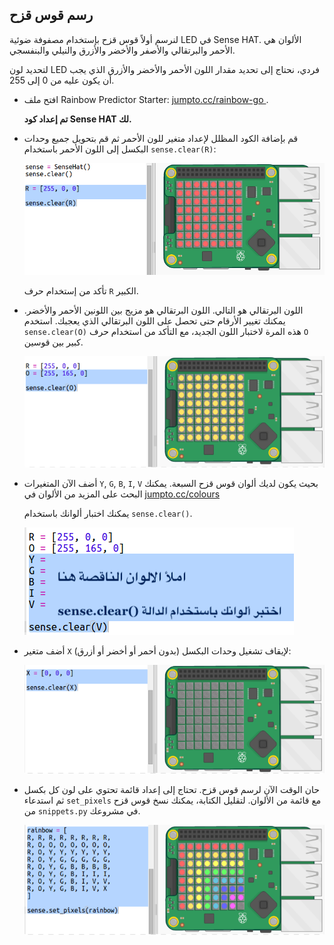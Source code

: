 ## رسم قوس قزح

لنرسم أولاً قوس قزح بإستخدام مصفوفة ضوئية LED في Sense HAT. الألوان هي الأحمر والبرتقالي والأصفر والأخضر والأزرق والنيلي والبنفسجي.

لتحديد لون LED فردي، نحتاج إلى تحديد مقدار اللون الأحمر والأخضر والأزرق الذي يجب أن يكون عليه من 0 إلى 255.

+ افتح ملف Rainbow Predictor Starter: <a href="http://jumpto.cc/rainbow-go" target="_blank"> jumpto.cc/rainbow-go </a>.
    
    **تم إعداد كود Sense HAT لك.**

+ قم بإضافة الكود المظلل لإعداد متغير للون الأحمر ثم قم بتحويل جميع وحدات البكسل إلى اللون الأحمر باستخدام `sense.clear(R)`:
    
    ![لقطة الشاشة](images/rainbow-red.png)
    
    تأكد من إستخدام حرف `R` الكبير.

+ اللون البرتقالي هو التالي. اللون البرتقالي هو مزيج بين اللونين الأحمر والأخضر. يمكنك تغيير الأرقام حتى تحصل على اللون البرتقالي الذي يعجبك. استخدم `sense.clear(O)` هذه المرة لاختبار اللون الجديد، مع التأكد من استخدام حرف `O` كبير بين قوسين.
    
    ![لقطة الشاشة](images/rainbow-orange.png)

+ أضف الآن المتغيرات `Y`, `G`, `B`, `I`, `V` بحيث يكون لديك ألوان قوس قزح السبعة. يمكنك البحث على المزيد من الألوان في <a href="http://jumpto.cc/colours" target="_blank"> jumpto.cc/colours </a>
    
    يمكنك اختبار ألوانك باستخدام `sense.clear()`.
    
    ![لقطة الشاشة](images/rainbow-colours.png)

+ أضف متغير `X` لإيقاف تشغيل وحدات البكسل (بدون أحمر أو أخضر أو أزرق):
    
    ![لقطة الشاشة](images/rainbow-off.png)

+ حان الوقت الآن لرسم قوس قزح. تحتاج إلى إعداد قائمة تحتوي على لون كل بكسل ثم استدعاء `set_pixels` مع قائمة من الألوان. لتقليل الكتابة، يمكنك نسخ قوس قزح من `snippets.py` في مشروعك.
    
    ![لقطة الشاشة](images/rainbow-rainbow.png)